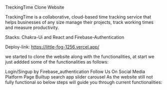 TreckingTime Clone Website

TrackingTime is a collaborative, cloud-based time tracking service that helps businesses of any size manage their projects, track working times and measure productivity.

Stacks: Chakra-Ui and React and Firebase-Authentication

Deploy-link: https://little-fog-1256.vercel.app/



we started to clone the website along with the functionalities, at start we just addded some of the functionalities as follows:

Login/Singup by Firebase_authentication
Follow Us On Social Media Platform 
Page Builtup
search app 
slider carousel
As the website still not fully functional so below steps will guide you through current functionalities:
